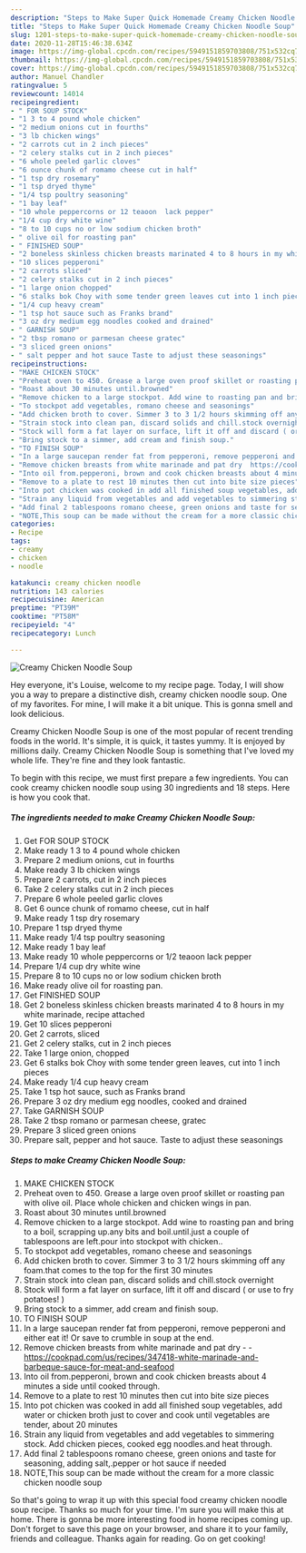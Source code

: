```yaml
---
description: "Steps to Make Super Quick Homemade Creamy Chicken Noodle Soup"
title: "Steps to Make Super Quick Homemade Creamy Chicken Noodle Soup"
slug: 1201-steps-to-make-super-quick-homemade-creamy-chicken-noodle-soup
date: 2020-11-28T15:46:38.634Z
image: https://img-global.cpcdn.com/recipes/5949151859703808/751x532cq70/creamy-chicken-noodle-soup-recipe-main-photo.jpg
thumbnail: https://img-global.cpcdn.com/recipes/5949151859703808/751x532cq70/creamy-chicken-noodle-soup-recipe-main-photo.jpg
cover: https://img-global.cpcdn.com/recipes/5949151859703808/751x532cq70/creamy-chicken-noodle-soup-recipe-main-photo.jpg
author: Manuel Chandler
ratingvalue: 5
reviewcount: 14014
recipeingredient:
- " FOR SOUP STOCK"
- "1 3 to 4 pound whole chicken"
- "2 medium onions cut in fourths"
- "3 lb chicken wings"
- "2 carrots cut in 2 inch pieces"
- "2 celery stalks cut in 2 inch pieces"
- "6 whole peeled garlic cloves"
- "6 ounce chunk of romamo cheese cut in half"
- "1 tsp dry rosemary"
- "1 tsp dryed thyme"
- "1/4 tsp poultry seasoning"
- "1 bay leaf"
- "10 whole peppercorns or 12 teaoon  lack pepper"
- "1/4 cup dry white wine"
- "8 to 10 cups no or low sodium chicken broth"
- " olive oil for roasting pan"
- " FINISHED SOUP"
- "2 boneless skinless chicken breasts marinated 4 to 8 hours in my white marinade recipe attached"
- "10 slices pepperoni"
- "2 carrots sliced"
- "2 celery stalks cut in 2 inch pieces"
- "1 large onion chopped"
- "6 stalks bok Choy with some tender green leaves cut into 1 inch pieces"
- "1/4 cup heavy cream"
- "1 tsp hot sauce such as Franks brand"
- "3 oz dry medium egg noodles cooked and drained"
- " GARNISH SOUP"
- "2 tbsp romano or parmesan cheese gratec"
- "3 sliced green onions"
- " salt pepper and hot sauce Taste to adjust these seasonings"
recipeinstructions:
- "MAKE CHICKEN STOCK"
- "Preheat oven to 450. Grease a large oven proof skillet or roasting pan with olive oil. Place whole chicken and chicken wings in pan."
- "Roast about 30 minutes until.browned"
- "Remove chicken to a large stockpot. Add wine to roasting pan and bring to a boil, scrapping up.any bits and boil.until.just a couple of tablespoons are left.pour into stockpot with chicken.."
- "To stockpot add vegetables, romano cheese and seasonings"
- "Add chicken broth to cover. Simmer 3 to 3 1/2 hours skimming off any foam.that comes to the top for the first 30 minutes"
- "Strain stock into clean pan, discard solids and chill.stock overnight"
- "Stock will form a fat layer on surface, lift it off and discard ( or use to fry potatoes! )"
- "Bring stock to a simmer, add cream and finish soup."
- "TO FINISH SOUP"
- "In a large saucepan render fat from pepperoni, remove pepperoni and either eat it! Or save to crumble in soup at the end."
- "Remove chicken breasts from white marinade and pat dry  https://cookpad.com/us/recipes/347418-white-marinade-and-barbeque-sauce-for-meat-and-seafood"
- "Into oil from.pepperoni, brown and cook chicken breasts about 4 minutes a side until cooked through."
- "Remove to a plate to rest 10 minutes then cut into bite size pieces"
- "Into pot chicken was cooked in add all finished soup vegetables, add water or chicken broth just to cover and cook until vegetables are tender, about 20 minutes"
- "Strain any liquid from vegetables and add vegetables to simmering stock. Add chicken pieces, cooked egg noodles.and heat through."
- "Add final 2 tablespoons romano cheese, green onions and taste for seasoning, adding salt,.pepper or hot sauce if needed"
- "NOTE,This soup can be made without the cream for a more classic chicken noodle soup"
categories:
- Recipe
tags:
- creamy
- chicken
- noodle

katakunci: creamy chicken noodle 
nutrition: 143 calories
recipecuisine: American
preptime: "PT39M"
cooktime: "PT58M"
recipeyield: "4"
recipecategory: Lunch

---
```



![Creamy Chicken Noodle Soup](https://img-global.cpcdn.com/recipes/5949151859703808/751x532cq70/creamy-chicken-noodle-soup-recipe-main-photo.jpg)

Hey everyone, it's Louise, welcome to my recipe page. Today, I will show you a way to prepare a distinctive dish, creamy chicken noodle soup. One of my favorites. For mine, I will make it a bit unique. This is gonna smell and look delicious.



Creamy Chicken Noodle Soup is one of the most popular of recent trending foods in the world. It's simple, it is quick, it tastes yummy. It is enjoyed by millions daily. Creamy Chicken Noodle Soup is something that I've loved my whole life. They're fine and they look fantastic.


To begin with this recipe, we must first prepare a few ingredients. You can cook creamy chicken noodle soup using 30 ingredients and 18 steps. Here is how you cook that.

<!--inarticleads1-->

##### The ingredients needed to make Creamy Chicken Noodle Soup:

1. Get  FOR SOUP STOCK
1. Make ready 1 3 to 4 pound whole chicken
1. Prepare 2 medium onions, cut in fourths
1. Make ready 3 lb chicken wings
1. Prepare 2 carrots, cut in 2 inch pieces
1. Take 2 celery stalks cut in 2 inch pieces
1. Prepare 6 whole peeled garlic cloves
1. Get 6 ounce chunk of romamo cheese, cut in half
1. Make ready 1 tsp dry rosemary
1. Prepare 1 tsp dryed thyme
1. Make ready 1/4 tsp poultry seasoning
1. Make ready 1 bay leaf
1. Make ready 10 whole peppercorns or 1/2 teaoon  lack pepper
1. Prepare 1/4 cup dry white wine
1. Prepare 8 to 10 cups no or low sodium chicken broth
1. Make ready  olive oil for roasting pan.
1. Get  FINISHED SOUP
1. Get 2 boneless skinless chicken breasts marinated 4 to 8 hours in my white marinade, recipe attached
1. Get 10 slices pepperoni
1. Get 2 carrots, sliced
1. Get 2 celery stalks, cut in 2 inch pieces
1. Take 1 large onion, chopped
1. Get 6 stalks bok Choy with some tender green leaves, cut into 1 inch pieces
1. Make ready 1/4 cup heavy cream
1. Take 1 tsp hot sauce, such as Franks brand
1. Prepare 3 oz dry medium egg noodles, cooked and drained
1. Take  GARNISH SOUP
1. Take 2 tbsp romano or parmesan cheese, gratec
1. Prepare 3 sliced green onions
1. Prepare  salt, pepper and hot sauce. Taste to adjust these seasonings




<!--inarticleads2-->

##### Steps to make Creamy Chicken Noodle Soup:

1. MAKE CHICKEN STOCK
1. Preheat oven to 450. Grease a large oven proof skillet or roasting pan with olive oil. Place whole chicken and chicken wings in pan.
1. Roast about 30 minutes until.browned
1. Remove chicken to a large stockpot. Add wine to roasting pan and bring to a boil, scrapping up.any bits and boil.until.just a couple of tablespoons are left.pour into stockpot with chicken..
1. To stockpot add vegetables, romano cheese and seasonings
1. Add chicken broth to cover. Simmer 3 to 3 1/2 hours skimming off any foam.that comes to the top for the first 30 minutes
1. Strain stock into clean pan, discard solids and chill.stock overnight
1. Stock will form a fat layer on surface, lift it off and discard ( or use to fry potatoes! )
1. Bring stock to a simmer, add cream and finish soup.
1. TO FINISH SOUP
1. In a large saucepan render fat from pepperoni, remove pepperoni and either eat it! Or save to crumble in soup at the end.
1. Remove chicken breasts from white marinade and pat dry -  - https://cookpad.com/us/recipes/347418-white-marinade-and-barbeque-sauce-for-meat-and-seafood
1. Into oil from.pepperoni, brown and cook chicken breasts about 4 minutes a side until cooked through.
1. Remove to a plate to rest 10 minutes then cut into bite size pieces
1. Into pot chicken was cooked in add all finished soup vegetables, add water or chicken broth just to cover and cook until vegetables are tender, about 20 minutes
1. Strain any liquid from vegetables and add vegetables to simmering stock. Add chicken pieces, cooked egg noodles.and heat through.
1. Add final 2 tablespoons romano cheese, green onions and taste for seasoning, adding salt,.pepper or hot sauce if needed
1. NOTE,This soup can be made without the cream for a more classic chicken noodle soup




So that's going to wrap it up with this special food creamy chicken noodle soup recipe. Thanks so much for your time. I'm sure you will make this at home. There is gonna be more interesting food in home recipes coming up. Don't forget to save this page on your browser, and share it to your family, friends and colleague. Thanks again for reading. Go on get cooking!

